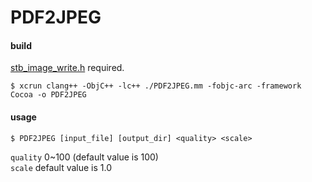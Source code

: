 # PDF2JPEG

#### build

[stb_image_write.h](https://github.com/nothings/stb/blob/master/stb_image_write.h) required.

```
$ xcrun clang++ -ObjC++ -lc++ ./PDF2JPEG.mm -fobjc-arc -framework Cocoa -o PDF2JPEG
```

#### usage

```
$ PDF2JPEG [input_file] [output_dir] <quality> <scale>
```
`quality`  0~100 (default value is 100)    
`scale` default value is 1.0